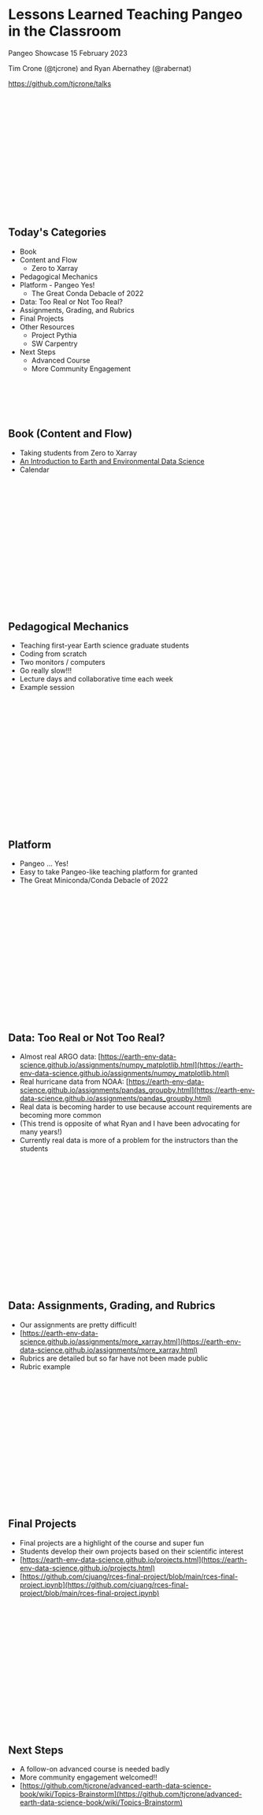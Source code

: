 # Lessons Learned Teaching Pangeo in the Classroom

Pangeo Showcase 15 February 2023

Tim Crone (@tjcrone) and Ryan Abernathey (@rabernat)

https://github.com/tjcrone/talks


<br/><br/> <br/><br/> <br/><br/> <br/><br/> <br/><br/> <br/><br/> <br/><br/>
## Today's Categories

 - Book
 - Content and Flow
   - Zero to Xarray
 - Pedagogical Mechanics
 - Platform - Pangeo Yes!
   - The Great Conda Debacle of 2022
 - Data: Too Real or Not Too Real?
 - Assignments, Grading, and Rubrics
 - Final Projects
 - Other Resources
   - Project Pythia
   - SW Carpentry
 - Next Steps
   - Advanced Course
   - More Community Engagement


<br/><br/> <br/><br/>
## Book (Content and Flow)
 - Taking students from Zero to Xarray
 - [An Introduction to Earth and Environmental Data Science](https://earth-env-data-science.github.io/intro.html)
 - Calendar


<br/><br/> <br/><br/> <br/><br/> <br/><br/> <br/><br/> <br/><br/> <br/><br/> <br/>
## Pedagogical Mechanics

 - Teaching first-year Earth science graduate students
 - Coding from scratch
 - Two monitors / computers
 - Go really slow!!!
 - Lecture days and collaborative time each week
 - Example session


<br/><br/> <br/><br/> <br/><br/> <br/><br/> <br/><br/> <br/><br/> <br/><br/> <br/>
## Platform

 - Pangeo ... Yes!
 - Easy to take Pangeo-like teaching platform for granted
 - The Great Miniconda/Conda Debacle of 2022


<br/><br/> <br/><br/> <br/><br/> <br/><br/> <br/><br/> <br/><br/> <br/><br/> <br/>
## Data: Too Real or Not Too Real?

 - Almost real ARGO data: [https://earth-env-data-science.github.io/assignments/numpy_matplotlib.html](https://earth-env-data-science.github.io/assignments/numpy_matplotlib.html)
 - Real hurricane data from NOAA: [https://earth-env-data-science.github.io/assignments/pandas_groupby.html](https://earth-env-data-science.github.io/assignments/pandas_groupby.html)
 - Real data is becoming harder to use because account requirements are becoming more common
 - (This trend is opposite of what Ryan and I have been advocating for many years!)
 - Currently real data is more of a problem for the instructors than the students


<br/><br/> <br/><br/> <br/><br/> <br/><br/> <br/><br/> <br/><br/> <br/><br/> <br/>
## Data: Assignments, Grading, and Rubrics

 - Our assignments are pretty difficult!
 - [https://earth-env-data-science.github.io/assignments/more_xarray.html](https://earth-env-data-science.github.io/assignments/more_xarray.html)
 - Rubrics are detailed but so far have not been made public
 - Rubric example


<br/><br/> <br/><br/> <br/><br/> <br/><br/> <br/><br/> <br/><br/> <br/><br/> <br/>
## Final Projects

 - Final projects are a highlight of the course and super fun
 - Students develop their own projects based on their scientific interest
 - [https://earth-env-data-science.github.io/projects.html](https://earth-env-data-science.github.io/projects.html)
 - [https://github.com/cjuang/rces-final-project/blob/main/rces-final-project.ipynb](https://github.com/cjuang/rces-final-project/blob/main/rces-final-project.ipynb)


<br/><br/> <br/><br/> <br/><br/> <br/><br/> <br/><br/> <br/><br/> <br/><br/> <br/>
## Next Steps

 - A follow-on advanced course is needed badly
 - More community engagement welcomed!!
 - [https://github.com/tjcrone/advanced-earth-data-science-book/wiki/Topics-Brainstorm](https://github.com/tjcrone/advanced-earth-data-science-book/wiki/Topics-Brainstorm)


<br/><br/> <br/><br/> <br/><br/> <br/><br/> <br/><br/> <br/><br/> <br/><br/> <br/>
## Questions?
<br/><br/> <br/><br/> <br/><br/> <br/><br/> <br/><br/> <br/><br/> <br/><br/> <br/>

